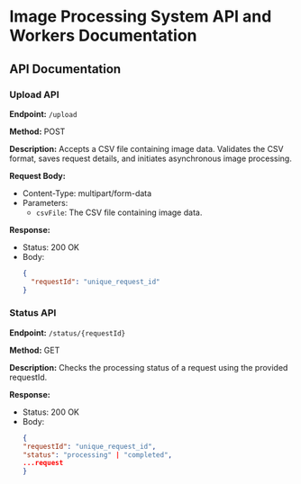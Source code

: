 # Image Processing System API and Workers Documentation

## API Documentation

### Upload API

**Endpoint:** `/upload`

**Method:** POST

**Description:**
Accepts a CSV file containing image data. Validates the CSV format, saves request details, and initiates asynchronous image processing.

**Request Body:**

- Content-Type: multipart/form-data
- Parameters:
  - `csvFile`: The CSV file containing image data.

**Response:**

- Status: 200 OK
- Body:
  ```json
  {
    "requestId": "unique_request_id"
  }
  ```

### Status API

**Endpoint:** `/status/{requestId}`

**Method:** GET

**Description:** Checks the processing status of a request using the provided requestId.

**Response:**

- Status: 200 OK
- Body:
  ```json
  {
  "requestId": "unique_request_id",
  "status": "processing" | "completed",
  ...request
  }
  ```
